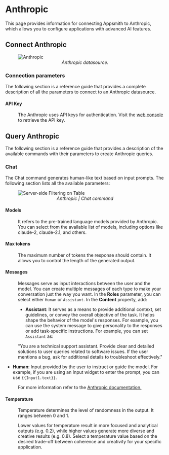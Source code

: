 # Anthropic


This page provides information for connecting Appsmith to Anthropic, which allows you to configure applications with advanced AI features.


## Connect Anthropic

 <figure>
  <img src="/img/connect-anthropic.png" style= {{width:"810px", height:"auto"}} alt="Anthropic"/>
  <figcaption align = "center"><i>Anthropic datasource.</i></figcaption>
</figure>


### Connection parameters

The following section is a reference guide that provides a complete description of all the parameters to connect to an Anthropic datasource.


#### API Key

<dd>

The Anthropic uses API keys for authentication. Visit the [web console](https://console.anthropic.com/) to retrieve the API key.

</dd>

## Query Anthropic

The following section is a reference guide that provides a description of the available commands with their parameters to create Anthropic queries.

### Chat

The Chat command generates human-like text based on input prompts. The following section lists all the available parameters:

  <figure>
  <img src="/img/anthropic-chat.png" style= {{width:"720px", height:"auto"}} alt="Server-side Filtering on Table"/>
  <figcaption align = "center"><i>Anthropic | Chat command</i></figcaption>
</figure>

#### Models

<dd>

It refers to the pre-trained language models provided by Anthropic. You can select from the available list of models, including options like claude-2, claude-2.1, and others. 

</dd>


#### Max tokens


<dd>

The maximum number of tokens the response should contain. It allows you to control the length of the generated output.

</dd>

#### Messages

<dd>

Messages serve as input interactions between the user and the model. You can create multiple messages of each type to make your conversation just the way you want. In the **Roles** parameter, you can select either `Human` or `Assistant`. In the **Content** property, add:

* **Assistant**: It serves as a means to provide additional context, set guidelines, or convey the overall objective of the task. It helps shape the behavior of the model's responses. For example, you can use the system message to give personality to the responses or add task-specific instructions. For example, you can set `Assistant` as:

<dd>


 "You are a technical support assistant. Provide clear and detailed solutions to user queries related to software issues. If the user mentions a bug, ask for additional details to troubleshoot effectively."

</dd>

* **Human**: Input provided by the user to instruct or guide the model. For example, if you are using an Input widget to enter the prompt, you can use `{{Input1.text}}`.

<dd>

For more information refer to the [Anthropic documentation.](https://docs.anthropic.com/claude/reference/complete_post)

</dd>


</dd>

#### Temperature

<dd>

 Temperature determines the level of randomness in the output. It ranges between 0 and 1. 

Lower values for temperature result in more focused and analytical outputs (e.g. 0.2), while higher values generate more diverse and creative results (e.g. 0.8). Select a temperature value based on the desired trade-off between coherence and creativity for your specific application.

</dd>
